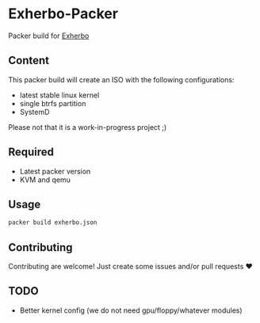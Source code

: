 # Exherbo-Packer

Packer build for [Exherbo](http://exherbo.org)

## Content

This packer build will create an ISO with the following configurations:

* latest stable linux kernel
* single btrfs partition
* SystemD

Please not that it is a work-in-progress project ;)

## Required

* Latest packer version
* KVM and qemu

## Usage

```bash
packer build exherbo.json
```

## Contributing

Contributing are welcome! Just create some issues and/or pull requests ❤️

## TODO

* Better kernel config (we do not need gpu/floppy/whatever modules)

